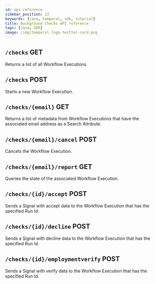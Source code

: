 ```yaml
---
id: api-reference
sidebar_position: 13
keywords: [java, temporal, sdk, tutorial]
title: Background Checks API reference
tags: [Java, SDK]
image: /img/temporal-logo-twitter-card.png
---
```


## `/checks` GET

Returns a list of all Workflow Executions.

## `/checks` POST

Starts a new Workflow Execution.

## `/checks/{email}` GET

Returns a list of metadata from Workflow Executions that have the associated email address as a Search Attribute.

## `/checks/{email}/cancel` POST

Cancels the Workflow Execution.

## `/checks/{email}/report` GET

Queries the state of the associated Workflow Execution.

## `/checks/{id}/accept` POST

Sends a Signal with accept data to the Workflow Execution that has the specified Run Id.

## `/checks/{id}/decline` POST

Sends a Signal with decline data to the Workflow Execution that has the specified Run Id.

## `/checks/{id}/employmentverify` POST

Sends a Signal with verify data to the Workflow Execution that has the specified Run Id.
